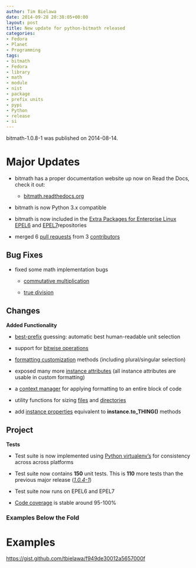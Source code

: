 ```yaml
---
author: Tim Bielawa
date: 2014-09-28 20:38:05+00:00
layout: post
title: New update for python-bitmath released
categories:
- Fedora
- Planet
- Programming
tags:
- bitmath
- Fedora
- library
- math
- module
- nist
- package
- prefix units
- pypi
- Python
- release
- si
---
```


bitmath-1.0.8-1 was published on 2014-08-14.


# Major Updates





	
  * bitmath has a proper documentation website up now on Read the Docs, check it out:

	
    * [bitmath.readthedocs.org](http://bitmath.readthedocs.org/en/latest/)




	
  * bitmath is now Python 3.x compatible

	
  * bitmath is now included in the [Extra Packages for Enterprise Linux](https://fedoraproject.org/wiki/EPEL) [EPEL6](http://dl.fedoraproject.org/pub/epel/6/x86_64/repoview/python-bitmath.html) and [EPEL7](http://dl.fedoraproject.org/pub/epel/7/x86_64/repoview/python-bitmath.html)repositories

	
  * merged 6 [pull requests](https://github.com/tbielawa/bitmath/pulls?q=is%3Apr+closed%3A%3C2014-08-28) from 3 [contributors](https://github.com/tbielawa/bitmath/graphs/contributors)




## Bug Fixes





	
  * fixed some math implementation bugs

	
    * [commutative multiplication](https://github.com/tbielawa/bitmath/issues/18)

	
    * [true division](https://github.com/tbielawa/bitmath/issues/2)







## Changes


**Added Functionality**



	
  * [best-prefix](http://bitmath.readthedocs.org/en/latest/instances.html#best-prefix) guessing: automatic best human-readable unit selection

	
  * support for [bitwise operations](http://bitmath.readthedocs.org/en/latest/simple_examples.html#bitwise-operations)

	
  * [formatting customization](http://bitmath.readthedocs.org/en/latest/instances.html#format) methods (including plural/singular selection)

	
  * exposed many more [instance attributes](http://bitmath.readthedocs.org/en/latest/instances.html#instances-attributes) (all instance attributes are usable in custom formatting)

	
  * a [context manager](http://bitmath.readthedocs.org/en/latest/module.html#bitmath-format) for applying formatting to an entire block of code

	
  * utility functions for sizing [files](http://bitmath.readthedocs.org/en/latest/module.html#bitmath-getsize) and [directories](http://bitmath.readthedocs.org/en/latest/module.html#bitmath-listdir)

	
  * add [instance properties](http://bitmath.readthedocs.org/en/latest/instances.html#instance-properties) equivalent to **instance.to_THING()** methods




## Project


**Tests**



	
  * Test suite is now implemented using [Python virtualenv’s](https://github.com/tbielawa/bitmath/blob/master/Makefile#L177) for consistency across across platforms

	
  * Test suite now contains **150** unit tests. This is **110** more tests than the previous major release ([_1.0.4-1_](http://bitmath.readthedocs.org/en/latest/NEWS.html#bitmath-1-0-4-1))

	
  * Test suite now runs on EPEL6 and EPEL7

	
  * [Code coverage](https://coveralls.io/r/tbielawa/bitmath?branch=master) is stable around 95-100%




### Examples Below the Fold


<!-- more -->


# Examples


https://gist.github.com/tbielawa/f949de30012a5657000f
